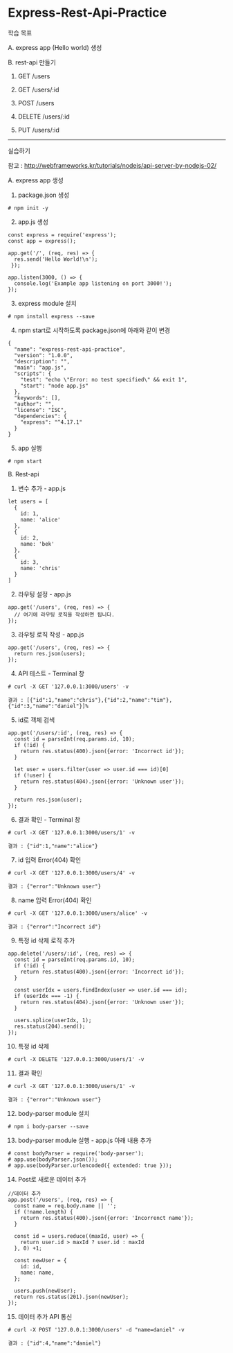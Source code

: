 # Express-Rest-Api-Practice

학습 목표

A. express app (Hello world) 생성

B. rest-api 만들기

  1) GET /users
  
  2) GET /users/:id
  
  3) POST /users
  
  4) DELETE /users/:id
  
  5) PUT /users/:id
  
---------------------------------------------------------------------

실습하기

참고 : http://webframeworks.kr/tutorials/nodejs/api-server-by-nodejs-02/

A. express app 생성

  1) package.json 생성
  
    # npm init -y
  
  2) app.js 생성
  
    const express = require('express');
    const app = express();

    app.get('/', (req, res) => {
      res.send('Hello World!\n');
     });

    app.listen(3000, () => {
      console.log('Example app listening on port 3000!');
    });
  
  3) express module 설치
  
    # npm install express --save
  
  4) npm start로 시작하도록 package.json에 아래와 같이 변경
  
    {
      "name": "express-rest-api-practice",
      "version": "1.0.0",
      "description": "",
      "main": "app.js",
      "scripts": {
        "test": "echo \"Error: no test specified\" && exit 1",
        "start": "node app.js"
      },
      "keywords": [],
      "author": "",
      "license": "ISC",
      "dependencies": {
        "express": "^4.17.1"
      }
    }

  5) app 실행
  
    # npm start
  
B. Rest-api

  1) 변수 추가 - app.js
  
    let users = [
      {
        id: 1,
        name: 'alice'
      },
      {
        id: 2,
        name: 'bek'
      },
      {
        id: 3,
        name: 'chris'
      }
    ]

  2) 라우팅 설정 - app.js
  
    app.get('/users', (req, res) => {
      // 여기에 라우팅 로직을 작성하면 됩니다.
    });
  
  3) 라우팅 로직 작성 - app.js
  
    app.get('/users', (req, res) => {
      return res.json(users);
    });

  4) API 테스트 - Terminal 창
  
    # curl -X GET '127.0.0.1:3000/users' -v
    
    결과 : [{"id":1,"name":"chris"},{"id":2,"name":"tim"},{"id":3,"name":"daniel"}]%

  5) id로 객체 검색
  
    app.get('/users/:id', (req, res) => {
      const id = parseInt(req.params.id, 10);
      if (!id) {
        return res.status(400).json({error: 'Incorrect id'});
      }

      let user = users.filter(user => user.id === id)[0]
      if (!user) {
        return res.status(404).json({error: 'Unknown user'});
      }

      return res.json(user);
    });

  6) 결과 확인 - Terminal 창
  
    # curl -X GET '127.0.0.1:3000/users/1' -v
    
    결과 : {"id":1,"name":"alice"}

  7) id 입력 Error(404) 확인
  
    # curl -X GET '127.0.0.1:3000/users/4' -v

    결과 : {"error":"Unknown user"}

  8) name 입력 Error(404) 확인
  
    # curl -X GET '127.0.0.1:3000/users/alice' -v

    결과 : {"error":"Incorrect id"}

  9) 특정 id 삭제 로직 추가
  
    app.delete('/users/:id', (req, res) => {
      const id = parseInt(req.params.id, 10);
      if (!id) {
        return res.status(400).json({error: 'Incorrect id'});
      }

      const userIdx = users.findIndex(user => user.id === id);
      if (userIdx === -1) {
        return res.status(404).json({error: 'Unknown user'});
      }

      users.splice(userIdx, 1);
      res.status(204).send();
    });

  10) 특정 id 삭제
  
    # curl -X DELETE '127.0.0.1:3000/users/1' -v
    
  11) 결과 확인
  
    # curl -X GET '127.0.0.1:3000/users/1' -v

    결과 : {"error":"Unknown user"}

  12) body-parser module 설치
  
    # npm i body-parser --save
  
  13) body-parser module 실행 - app.js 아래 내용 추가
  
    # const bodyParser = require('body-parser');
    # app.use(bodyParser.json());
    # app.use(bodyParser.urlencoded({ extended: true }));
  
  14) Post로 새로운 데이터 추가
  
    //데이터 추가
    app.post('/users', (req, res) => {
      const name = req.body.name || '';
      if (!name.length) {
        return res.status(400).json({error: 'Incorrenct name'});
      }

      const id = users.reduce((maxId, user) => {
        return user.id > maxId ? user.id : maxId
      }, 0) +1;

      const newUser = {
        id: id,
        name: name,
      };

      users.push(newUser);
      return res.status(201).json(newUser);
    });
  
  15) 데이터 추가 API 통신 
  
    # curl -X POST '127.0.0.1:3000/users' -d "name=daniel" -v

    결과 : {"id":4,"name":"daniel"}
